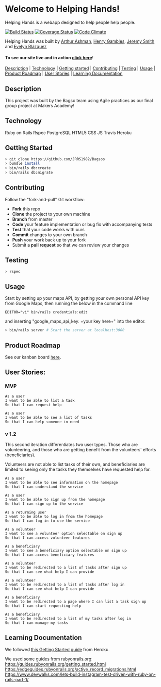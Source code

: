 # Welcome to Helping Hands!
Helping Hands is a webapp designed to help people help people.

[![Build Status](https://travis-ci.org/JRRS1982/Bagsos.svg?branch=master)](https://travis-ci.org/JRRS1982/Bagsos)
[![Coverage Status](https://coveralls.io/repos/github/JRRS1982/Bagsos/badge.svg?branch=master)](https://coveralls.io/github/JRRS1982/Bagsos?branch=master) [![Code Climate](https://codeclimate.com/github/codeclimate/codeclimate/badges/gpa.svg)](https://codeclimate.com/github/JRRS1982/Bagsos)

Helping Hands was built by [Arthur Ashman](https://github.com/arthurashman), [Henry Gambles](https://github.com/henrygambles), [Jeremy Smith](https://github.com/JRRS1982) and [Evelyn Blázquez](https://github.com/EvelynAleLeo)

#### To see our site live and in action [click here](https://bagso.herokuapp.com/)!

[Description](#Description) | [Technology](#Technology) | [Getting started](#Getting-Started) | [Contributing](#Contributing) | [Testing](#Testing) | [Usage](#Usage) | [Product Roadmap](#Product-Roadmap) | [User Stories](#User-Stories) | [Learning Documentation](#Learning-Documentation)

## Description

This project was built by the Bagso team using Agile practices as our final group project at Makers Academy! 

## Technology

Ruby on Rails
Rspec
PostgreSQL
HTML5
CSS
JS
Travis
Heroku

## Getting Started
```bash
> git clone https://github.com/JRRS1982/Bagsos
> bundle install
> bin/rails db:create
> bin/rails db:migrate
```
## Contributing
Follow the "fork-and-pull" Git workflow:
- **Fork** this repo
- **Clone** the project to your own machine
- **Branch** from master
- **Code** your feature implementation or bug fix with accompanying tests
- **Test** that your code works with ours
- **Commit** changes to your own branch
- **Push** your work back up to your fork
- Submit a **pull request** so that we can review your changes

## Testing
```bash
> rspec
```
## Usage
Start by setting up your maps API, by getting your own personal API key from Google Maps,
then running the below in the command line 
```
EDITOR="vi" bin/rails credentials:edit
```
and inserting "google_maps_api_key: +your key here+" into the editor.
```bash
> bin/rails server # Start the server at localhost:3000
```
## Product Roadmap
See our kanban board [here](https://trello.com/b/v1UxD2fP/bags-of-volunteers).

## User Stories:

### MVP
```
As a user
I want to be able to list a task
So that I can request help
```
```
As a user
I want to be able to see a list of tasks
So that I can help someone in need
```
### v 1.2
This second iteration differentiates two user types. Those who are volunteering, and those who are getting benefit from the volunteers' efforts (beneficiaries).

Volunteers are not able to list tasks of their own, and beneficiaries are limited to seeing only the tasks they themselves have requested help for. 
```
As a user 
I want to be able to see information on the homepage
So that I can understand the service
```
```
As a user 
I want to be able to sign up from the homepage
So that I can sign up to the service
```
```
As a returning user 
I want to be able to log in from the homepage
So that I can log in to use the service
```
```
As a volunteer
I want to see a volunteer option selectable on sign up
So that I can access volunteer features
```
```
As a beneficiary
I want to see a beneficiary option selectable on sign up
So that I can access beneficiary features
```
```
As a volunteer 
I want to be redirected to a list of tasks after sign up
So that I can see what help I can provide
```
```
As a volunteer 
I want to be redirected to a list of tasks after log in
So that I can see what help I can provide
```
```
As a beneficiary 
I want to be redirected to a page where I can list a task sign up
So that I can start requesting help
```
```
As a beneficiary 
I want to be redirected to a list of my tasks after log in
So that I can manage my tasks
```

## Learning Documentation

We followed [this Getting Started guide](https://devcenter.heroku.com/articles/getting-started-with-rails5) from Heroku.

We used some guides from rubyonrails.org:
https://guides.rubyonrails.org/getting_started.html
https://edgeguides.rubyonrails.org/active_record_migrations.html
https://www.devwalks.com/lets-build-instagram-test-driven-with-ruby-on-rails-part-1/

